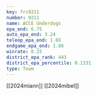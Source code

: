 ```yaml
---
key: frc9211
number: 9211
name: ACCE Underdogs
epa_end: 6.75
auto_epa_end: 3.24
teleop_epa_end: 1.65
endgame_epa_end: 1.86
winrate: 0.25
district_epa_rank: 443
district_epa_percentile: 0.1331
type: Team
---
```

[[2024miann]]
[[2024mibel]]
